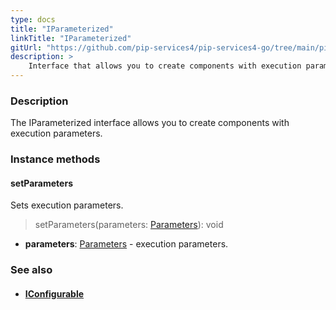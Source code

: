 ```yaml
---
type: docs
title: "IParameterized"
linkTitle: "IParameterized"
gitUrl: "https://github.com/pip-services4/pip-services4-go/tree/main/pip-services4-components-go"
description: >
    Interface that allows you to create components with execution parameters.
---
```


### Description

The IParameterized interface allows you to create components with execution parameters.

### Instance methods

#### setParameters
Sets execution parameters.

> setParameters(parameters: [Parameters](../parameters)): void

- **parameters**: [Parameters](../parameters) - execution parameters.



### See also
- #### [IConfigurable](../../config/iconfigurable)


